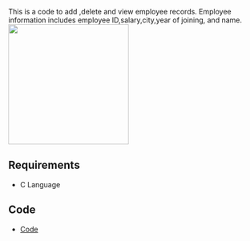 This is a code to add ,delete and view  employee records. Employee information includes employee ID,salary,city,year of joining, and name.
<img src="data/data/Screenshot .png" height="240" >


## Requirements

* C Language

## Code 

* [Code](code/C_Employee.cpp)
